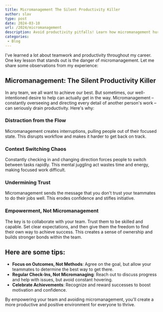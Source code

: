 ```yaml
---
title: Micromanagement The Silent Productivity Killer
author: slav
type: post
date: 2024-03-10
url: /2024/micromanagement
description: Avoid productivity pitfalls! Learn how micromanagement hurts your team and discover tips to create a more empowering workplace.
categories:
 - Blog
---
```


I've learned a lot about teamwork and productivity throughout my career. One key lesson that stands out is the danger of micromanagement. Let me share some observations from my experience:

## Micromanagement: The Silent Productivity Killer

In any team, we all want to achieve our best. But sometimes, our well-intentioned desire to help can actually get in the way. Micromanagement – constantly overseeing and directing every detail of another person's work – can seriously drain productivity. Here's why:

### Distraction from the Flow
Micromanagement creates interruptions, pulling people out of their focused state. This disrupts workflow and makes it harder to get back on track.

### Context Switching Chaos
Constantly checking in and changing direction forces people to switch between tasks rapidly. This mental juggling act wastes time and energy, making focused work difficult.

### Undermining Trust
Micromanagement sends the message that you don't trust your teammates to do their jobs well. This erodes confidence and stifles initiative.

### Empowerment, Not Micromanagement
The key is to collaborate with your team. Trust them to be skilled and capable. Set clear expectations, and then give them the freedom to find their own way to achieve success. This creates a sense of ownership and builds stronger bonds within the team.

## Here are some tips:

* **Focus on Outcomes, Not Methods**: Agree on the goal, but allow your teammates to determine the best way to get there.
* **Regular Check-Ins, Not Micromanaging**: Reach out to discuss progress and help with issues, but avoid constant hovering.
* **Celebrate Achievements**: Recognize and reward successes to boost motivation and confidence.

By empowering your team and avoiding micromanagement, you'll create a more productive and positive environment for everyone to thrive.
